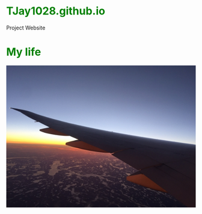 # TJay1028.github.io
Project Website
<!DOCTYPE html>
<html>
    <head>
        <meta charset="utf-8">
        <title>CSS inheritance</title>
        <style>
            h1{color:green;}
        </style>
    </head>
    <body>
        <h1> My life</h1>
        <img src = "./sky.jpg" alt="image of airplane">
  
   
   <script type='text/javascript' id='susi-bot-script' data-userid='b2319951eae94193f6ea87e1c0d66a7e' data-group='Sports'      data-language='en' data-skill='US Open 2018 Tennis' src='https://skills.susi.ai/susi-chatbot.js'>
   </script>
  
  </body>
</html>

